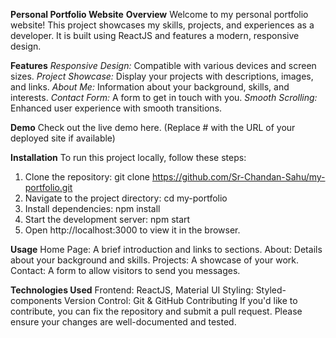 **Personal Portfolio Website**
**Overview**
Welcome to my personal portfolio website! This project showcases my skills, projects, and experiences as a developer. It is built using ReactJS and features a modern, responsive design.

**Features**
*Responsive Design:* Compatible with various devices and screen sizes.
*Project Showcase:* Display your projects with descriptions, images, and links.
*About Me:* Information about your background, skills, and interests.
*Contact Form:* A form to get in touch with you.
*Smooth Scrolling:* Enhanced user experience with smooth transitions.

**Demo**
Check out the live demo here. (Replace # with the URL of your deployed site if available)

**Installation**
To run this project locally, follow these steps:

1. Clone the repository:
    git clone https://github.com/Sr-Chandan-Sahu/my-portfolio.git
2. Navigate to the project directory:
    cd my-portfolio
3. Install dependencies:
    npm install
4. Start the development server:
   npm start
5. Open http://localhost:3000 to view it in the browser.
   
**Usage**
Home Page: A brief introduction and links to sections.
About: Details about your background and skills.
Projects: A showcase of your work.
Contact: A form to allow visitors to send you messages.

**Technologies Used**
Frontend: ReactJS, Material UI
Styling: Styled-components
Version Control: Git & GitHub
Contributing
If you'd like to contribute, you can fix the repository and submit a pull request. Please ensure your changes are well-documented and tested.
